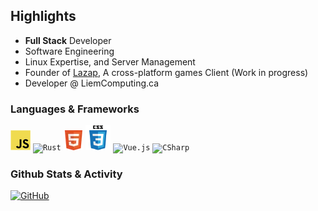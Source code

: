 ## Highlights
- **Full Stack** Developer
- Software Engineering
- Linux Expertise, and Server Management
- Founder of [Lazap](https://github.com/DashCruft-Nation/lazap), A cross-platform games Client (Work in progress)
- Developer @ LiemComputing.ca
 
### Languages & Frameworks

<code>![JavaScript][javascript]</code>
<code><img src="http://rust-lang.org/logos/rust-logo-512x512.png" alt="Rust" width="39" height="39"></code>
<code>![HTML][html]</code>
<code><img src="https://raw.githubusercontent.com/devicons/devicon/master/icons/css3/css3-original-wordmark.svg" alt="CSS" width="40" height="40"></code>
<code><img src="https://upload.wikimedia.org/wikipedia/commons/thumb/9/95/Vue.js_Logo_2.svg/1200px-Vue.js_Logo_2.svg.png" alt="Vue.js" width="32" height="32"></code>
<code><img src="https://user-images.githubusercontent.com/59381835/144502978-498d9866-9df1-4420-9fef-a33003c184ed.png" alt="CSharp" width="35" height="35"></code>

### Github Stats & Activity
[![GitHub](https://github-readme-stats.vercel.app/api?username=DashCruft&show_icons=true&theme=tokyonight&&hide_border=true)](https://github.com/DashCruft)

[javascript]: https://raw.githubusercontent.com/ElCholoGamer/ElCholoGamer/master/icons/javascript.png
[html]: https://raw.githubusercontent.com/ElCholoGamer/ElCholoGamer/master/icons/html.png
